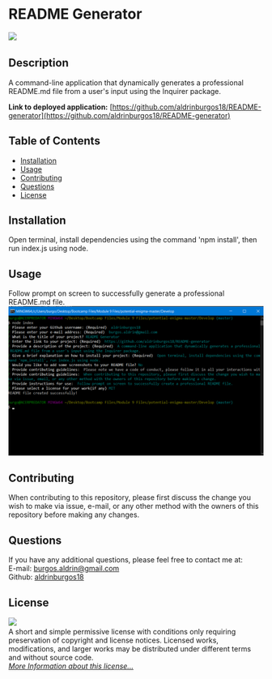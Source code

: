 # README Generator
![](https://img.shields.io/badge/License-MIT-yellow.svg)  
## Description
A command-line application that dynamically generates a professional README.md file from a user's input using the Inquirer package.  
  
**Link to deployed application:** [https://github.com/aldrinburgos18/README-generator](https://github.com/aldrinburgos18/README-generator)

## Table of Contents
- [Installation](#installation)
- [Usage](#usage)
- [Contributing](#contributing)
- [Questions](#questions)
- [License](#license)

## Installation
Open terminal, install dependencies using the command 'npm install', then run index.js using node.

## Usage
Follow prompt on screen to successfully generate a professional README.md file.
![Alt text](Screenshot.png "Screenshot")

## Contributing
When contributing to this repository, please first discuss the change you wish to make via issue, e-mail, or any other method with the owners of this repository before making any changes.

## Questions
If you have any additional questions, please feel free to contact me at:  
E-mail: burgos.aldrin@gmail.com  
Github: [aldrinburgos18](https://github.com/aldrinburgos18)

## License
![](https://img.shields.io/badge/License-MIT-yellow.svg)  
A short and simple permissive license with conditions only requiring preservation of copyright and license notices. Licensed works, modifications, and larger works may be distributed under different terms and without source code.  
*[More Information about this license...](https://opensource.org/licenses/MIT)*
